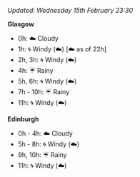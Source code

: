 *Updated: Wednesday 15th February 23:30*

**Glasgow**

* 0h: :cloud: Cloudy
* 1h: :cyclone: Windy (:cloud:) [:cloud: as of 22h]
* 2h, 3h: :cyclone: Windy (:cloud:)
* 4h: :umbrella: Rainy
* 5h, 6h: :cyclone: Windy (:cloud:)
* 7h - 10h: :umbrella: Rainy
* 11h: :cyclone: Windy (:cloud:)

**Edinburgh**

* 0h - 4h: :cloud: Cloudy
* 5h - 8h: :cyclone: Windy (:cloud:)
* 9h, 10h: :umbrella: Rainy
* 11h: :cyclone: Windy (:cloud:)
